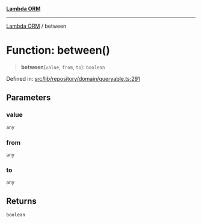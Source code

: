 [**Lambda ORM**](../README.md)

***

[Lambda ORM](../README.md) / between

# Function: between()

> **between**(`value`, `from`, `to`): `boolean`

Defined in: [src/lib/repository/domain/queryable.ts:291](https://github.com/lambda-orm/lambdaorm-base/blob/5f10bdc7d0f008296efbcbe89bc2bf1ed03aaaef/src/lib/repository/domain/queryable.ts#L291)

## Parameters

### value

`any`

### from

`any`

### to

`any`

## Returns

`boolean`
